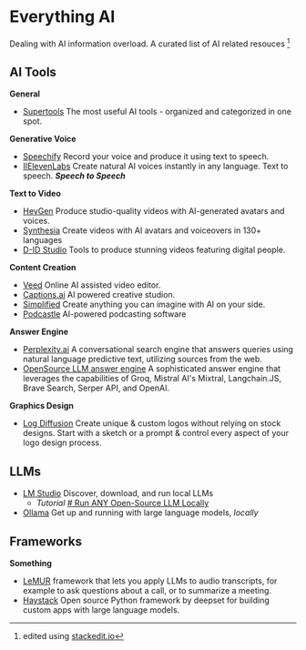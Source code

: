 # Everything AI
Dealing with AI information overload. A curated list of AI related resouces [^1]

## AI Tools 
**General**
- [Supertools](https://supertools.therundown.ai/) The most useful AI tools - organized and categorized in one spot.

**Generative Voice**
 - [Speechify](https://myvoice.speechify.com/) Record your voice and produce it using text to speech.
 - [IIElevenLabs](https://elevenlabs.io/) Create natural AI voices instantly in any language. Text to speech. **_Speech to Speech_** 

**Text to Video**
 - [HeyGen](https://heygen.com) Produce studio-quality videos with AI-generated avatars and voices.
 - [Synthesia](https://www.synthesia.io/) Create videos with AI avatars and voiceovers in 130+ languages
 - [D-ID Studio](https://studio.d-id.com/) Tools to produce stunning videos featuring digital people.

**Content Creation**

 - [Veed](https://www.veed.io/) Online AI assisted video editor.
 - [Captions.ai](https://www.captions.ai/) AI powered creative studion.
 - [Simplified](simplified.com) Create anything you can imagine with AI on your side.
 - [Podcastle](https://podcastle.ai/) AI-powered podcasting software

 **Answer Engine**
 
 - [Perplexity.ai](https://perplexity.ai/) A conversational search engine that answers queries using natural language predictive text, utilizing sources from the web.
 - [OpenSource LLM answer engine](https://github.com/developersdigest/llm-answer-engine) A sophisticated answer engine that leverages the capabilities of Groq, Mistral AI's Mixtral, Langchain.JS, Brave Search, Serper API, and OpenAI.

**Graphics Design**
- [Log Diffusion](https://logodiffusion.com/) Create unique & custom logos without relying on stock designs. Start with a sketch or a prompt & control every aspect of your logo design process.
## LLMs

 - [LM Studio](lmstudio.ai) Discover, download, and run local LLMs
	 - _Tutorial_ [# Run ANY Open-Source LLM Locally](https://www.youtube.com/watch?v=4fdZwKg9IbU)
 - [Ollama](https://ollama.com) Get up and running with large language models, _locally_
 
## Frameworks
**Something**

 - [LeMUR](https://www.assemblyai.com/docs/getting-started/apply-llms-to-audio-files) framework that lets you apply LLMs to audio transcripts, for example to ask questions about a call, or to summarize a meeting.
 - [Haystack](https://haystack.deepset.ai/) Open source Python framework by deepset for building custom apps with large language models.

[^1]: edited using [stackedit.io](https://stackedit.io)
